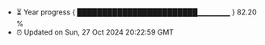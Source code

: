 - ⏳ Year progress { ████████████████████████▁▁▁▁▁▁ } 82.20 %
- ⏰ Updated on Sun, 27 Oct 2024 20:22:59 GMT

